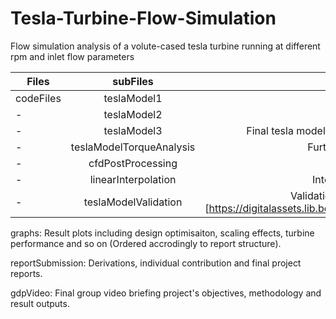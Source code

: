 # Tesla-Turbine-Flow-Simulation
Flow simulation analysis of a volute-cased tesla turbine running at different rpm and inlet flow parameters


| Files | subFiles | Descriptions |
| - | :---: | :---: |
| codeFiles | teslaModel1 | First tesla model code draft |
| - | teslaModel2 | Second tesla model code draft |
| - | teslaModel3 | Final tesla model codebase, inclusive of numerical simulation structures |
| - | teslaModelTorqueAnalysis | Further analysis on constant torque generator |
| - | cfdPostProcessing | CFD xy files management |
| - | linearInterpolation | Interpolation method used in several results |
| - | teslaModelValidation | Validation plots in accordance with Romanin's Thesis [https://digitalassets.lib.berkeley.edu/etd/ucb/text/Romanin_berkeley_0028E_13110.pdf] |


graphs: Result plots including design optimisaiton, scaling effects, turbine performance and so on (Ordered accrodingly to report structure).


reportSubmission: Derivations, individual contribution and final project reports.


gdpVideo: Final group video briefing project's objectives, methodology and result outputs.
